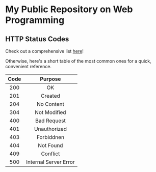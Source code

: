 # My Public Repository on Web Programming

## HTTP Status Codes

Check out a comprehensive list [here](https://www.restapitutorial.com/httpstatuscodes.html)!

Otherwise, here's a short table of the most common ones for a quick, convenient reference.

| Code | Purpose |
|:-:|:-:|
|200| OK|
|201|Created|
|204|No Content|
|304|Not Modified|
|400|Bad Request|
|401|Unauthorized|
|403|Forbiddnen|
|404|Not Found|
|409|Conflict|
|500|Internal Server Error|
